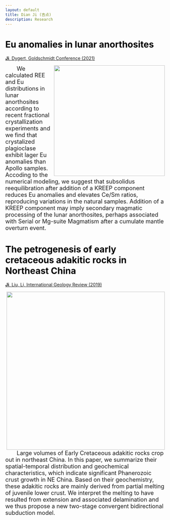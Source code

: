 ```yaml
---
layout: default
title: Dian Ji (吉点)
description: Research
---
```


# <span style="color:black">Eu anomalies in lunar anorthosites</span>

[**Ji**, Dygert, Goldschmidt Conference (2021)](https://goldschmidtabstracts.info/abstracts/abstractView?doi=10.7185/gold2021.3219)
 
<img align="right" src="https://dian01811.github.io/files/Eu.jpg" width="350">
  
<font size=4>&emsp;&emsp;We calculated REE and Eu distributions in lunar anorthosites according to recent fractional crystallization experiments and we find that crystalized plagioclase exhibit lager Eu anomalies than Apollo samples. Accoding to the numerical modeling, we suggest that subsolidus reequilibration after addition of a KREEP component reduces Eu anomalies and elevates Ce/Sm ratios, reproducing variations in the natural samples. Addition of a KREEP component may imply secondary magmatic processing of the lunar anorthosites, perhaps associated with Serial or Mg-suite Magmatism after a cumulate mantle overturn event.</font>


# <span style="color:black">The petrogenesis of early cretaceous adakitic rocks in Northeast China</span>

[**Ji**, Liu, Li, International Geology Review (2019)](https://www.tandfonline.com/doi/full/10.1080/00206814.2019.1697968)

<img align="right" src="https://dian01811.github.io/files/adakite.jpg" width="500">
  
<font size=4>&emsp;&emsp;Large volumes of Early Cretaceous adakitic rocks crop out in northeast China. In this paper, we summarize their spatial-temporal distribution and geochemical characteristics, which indicate significant Phanerozoic crust growth in NE China. Based on their geochemistry, these adakitic rocks are mainly derived from partial melting of juvenile lower crust. We interpret the melting to have resulted from extension and associated delamination and we thus propose a new two-stage convergent bidirectional subduction model.</font>

